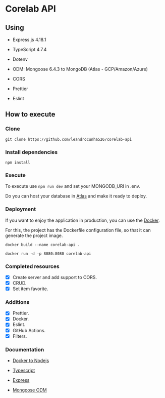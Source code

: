 # Corelab API

## Using

- Express.js 4.18.1

- TypeScript 4.7.4

- Dotenv

- ODM: Mongoose 6.4.3 to MongoDB (Atlas - GCP/Amazon/Azure)

- CORS

- Prettier

- Eslint

## How to execute

### Clone

`git clone https://github.com/leandrocunha526/corelab-api`

### Install dependencies

`npm install`

### Execute

To execute use `npm run dev` and set your MONGODB_URI in .env.

Do you can host your database in [Atlas](https://www.mongodb.com/cloud/atlas) and make it ready to deploy.

### Deployment

If you want to enjoy the application in production, you can use the [Docker](https://www.docker.com/).

For this, the project has the Dockerfile configuration file, so that it can generate the project image.

```
docker build --name corelab-api .
```

```
docker run -d -p 8080:8080 corelab-api
```

### Completed resources

- [x] Create server and add support to CORS.
- [x] CRUD.
- [x] Set item favorite.

### Additions

- [x] Prettier.
- [x] Docker.
- [x] Eslint.
- [x] GitHub Actions.
- [x] Filters.

### Documentation

- [Docker to Nodejs](https://hub.docker.com/_/node)

- [Typescript](https://www.typescriptlang.org/)

- [Express](https://expressjs.com/pt-br/)

- [Mongoose ODM](https://mongoosejs.com/)
